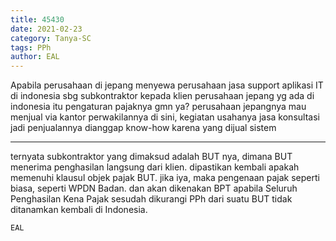 ```yaml
---
title: 45430
date: 2021-02-23
category: Tanya-SC
tags: PPh
author: EAL
---
```


Apabila perusahaan di jepang menyewa perusahaan jasa support aplikasi IT di indonesia sbg subkontraktor kepada klien perusahaan jepang yg ada di indonesia itu pengaturan pajaknya gmn ya? perusahaan jepangnya mau menjual via kantor perwakilannya di sini, kegiatan usahanya jasa konsultasi jadi penjualannya dianggap know-how karena yang dijual sistem

---

ternyata subkontraktor yang dimaksud adalah BUT nya, dimana BUT menerima penghasilan langsung dari klien. dipastikan kembali apakah memenuhi klausul objek pajak BUT. jika iya, maka pengenaan pajak seperti biasa, seperti WPDN Badan. dan akan dikenakan BPT apabila Seluruh Penghasilan Kena Pajak sesudah dikurangi PPh dari suatu BUT tidak ditanamkan kembali di Indonesia.

`EAL`
